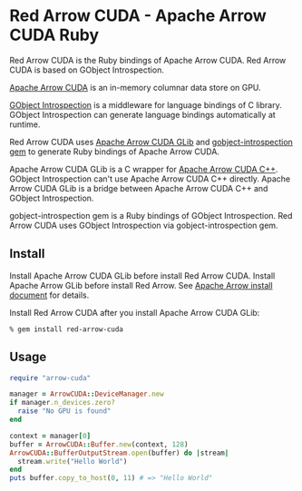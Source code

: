 <!---
  Licensed to the Apache Software Foundation (ASF) under one
  or more contributor license agreements.  See the NOTICE file
  distributed with this work for additional information
  regarding copyright ownership.  The ASF licenses this file
  to you under the Apache License, Version 2.0 (the
  "License"); you may not use this file except in compliance
  with the License.  You may obtain a copy of the License at

    http://www.apache.org/licenses/LICENSE-2.0

  Unless required by applicable law or agreed to in writing,
  software distributed under the License is distributed on an
  "AS IS" BASIS, WITHOUT WARRANTIES OR CONDITIONS OF ANY
  KIND, either express or implied.  See the License for the
  specific language governing permissions and limitations
  under the License.
-->

# Red Arrow CUDA - Apache Arrow CUDA Ruby

Red Arrow CUDA is the Ruby bindings of Apache Arrow CUDA. Red Arrow CUDA is based on GObject Introspection.

[Apache Arrow CUDA](https://arrow.apache.org/) is an in-memory columnar data store on GPU.

[GObject Introspection](https://wiki.gnome.org/action/show/Projects/GObjectIntrospection) is a middleware for language bindings of C library. GObject Introspection can generate language bindings automatically at runtime.

Red Arrow CUDA uses [Apache Arrow CUDA GLib](https://github.com/apache/arrow/tree/master/c_glib) and [gobject-introspection gem](https://rubygems.org/gems/gobject-introspection) to generate Ruby bindings of Apache Arrow CUDA.

Apache Arrow CUDA GLib is a C wrapper for [Apache Arrow CUDA C++](https://github.com/apache/arrow/tree/master/cpp). GObject Introspection can't use Apache Arrow CUDA C++ directly. Apache Arrow CUDA GLib is a bridge between Apache Arrow CUDA C++ and GObject Introspection.

gobject-introspection gem is a Ruby bindings of GObject Introspection. Red Arrow CUDA uses GObject Introspection via gobject-introspection gem.

## Install

Install Apache Arrow CUDA GLib before install Red Arrow CUDA. Install Apache Arrow GLib before install Red Arrow. See [Apache Arrow install document](https://arrow.apache.org/install/) for details.

Install Red Arrow CUDA after you install Apache Arrow CUDA GLib:

```text
% gem install red-arrow-cuda
```

## Usage

```ruby
require "arrow-cuda"

manager = ArrowCUDA::DeviceManager.new
if manager.n_devices.zero?
  raise "No GPU is found"
end

context = manager[0]
buffer = ArrowCUDA::Buffer.new(context, 128)
ArrowCUDA::BufferOutputStream.open(buffer) do |stream|
  stream.write("Hello World")
end
puts buffer.copy_to_host(0, 11) # => "Hello World"
```
